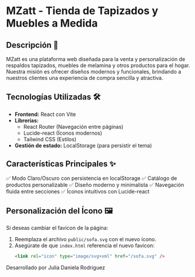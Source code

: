 # MZatt - Tienda de Tapizados y Muebles a Medida

## Descripción 📌
MZatt es una plataforma web diseñada para la venta y personalización de respaldos tapizados, muebles de melamina y otros productos para el hogar. Nuestra misión es ofrecer diseños modernos y funcionales, brindando a nuestros clientes una experiencia de compra sencilla y atractiva.

## Tecnologías Utilizadas 🛠️
- **Frontend:** React con Vite
- **Librerías:**
  - React Router (Navegación entre páginas)
  - Lucide-react (Íconos modernos)
  - Tailwind CSS (Estilos)
- **Gestión de estado:** LocalStorage (para persistir el tema)

## Características Principales ✨
✅ Modo Claro/Oscuro con persistencia en localStorage
✅ Catálogo de productos personalizable
✅ Diseño moderno y minimalista
✅ Navegación fluida entre secciones
✅ Íconos intuitivos con Lucide-react

## Personalización del Ícono 🖼️
Si deseas cambiar el favicon de la página:
1. Reemplaza el archivo `public/sofa.svg` con el nuevo ícono.
2. Asegúrate de que `index.html` referencia el nuevo favicon:
   ```html
   <link rel="icon" type="image/svg+xml" href="/sofa.svg" />
   ```

Desarrollado por Julia Daniela Rodriguez

